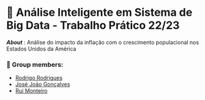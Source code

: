 <!-- ABOUT THE PROJECT -->
# :pushpin: Análise Inteligente em Sistema de Big Data - Trabalho Prático 22/23
***About*** : Análise do impacto da inflação com o crescimento populacional nos Estados Unidos da América


### :handshake: Group members: 
- [Rodrigo Rodrigues](https://github.com/webst2r)  
- [José João Gonçalves](https://github.com/jjgonc)   
- [Rui Monteiro](https://github.com/rushmetra)    